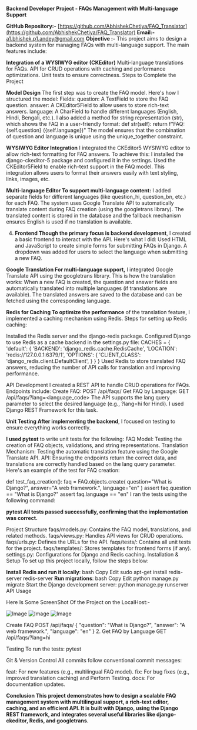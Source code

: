 **Backend Developer Project - FAQs Management with Multi-language Support**

**GitHub Repository:-** [https://github.com/AbhishekChetiya/FAQ_Translator](https://github.com/AbhishekChetiya/FAQ_Translator)
**Email:-** [a1.bhishek.p1.andey@gmail.com](mailto:a1.bhishek.p1.andey@gmail.com)
**Objective :-** 
This project aims to design a backend system for managing FAQs with multi-language support. The main features include:

**Integration of a WYSIWYG editor (CKEditor)**
Multi-language translations for FAQs. API for CRUD operations with caching and performance optimizations. Unit tests to ensure correctness. Steps to Complete the Project

**Model Design** 
The first step was to create the FAQ model. Here's how I structured the model:
Fields: question: A TextField to store the FAQ question. answer: A CKEditor5Field to allow users to store rich-text answers. language: A CharField to handle different languages (English, Hindi, Bengali, etc.). I also added a method for string representation (str), which shows the FAQ in a user-friendly format: def str(self): return f"FAQ: {self.question} ({self.language})" The model ensures that the combination of question and language is unique using the unique_together constraint.

**WYSIWYG Editor Integration**
I integrated the CKEditor5 WYSIWYG editor to allow rich-text formatting for FAQ answers. To achieve this:
I installed the django-ckeditor-5 package and configured it in the settings. Used the CKEditor5Field to enable rich-text support in the FAQ model. This integration allows users to format their answers easily with text styling, links, images, etc.

**Multi-language Editor To support multi-language content:**
I added separate fields for different languages (like question_hi, question_bn, etc.) for each FAQ. 
The system uses Google Translate API to automatically translate content during FAQ creation (using the googletrans library). The translated content is stored in the database and the fallback mechanism ensures English is used if no translation is available.

4. **Frontend Though the primary focus is backend development**, I created a basic frontend to interact with the API. Here's what I did:
Used HTML and JavaScript to create simple forms for submitting FAQs in Django. A dropdown was added for users to select the language when submitting a new FAQ.

**Google Translation For multi-language support,** I integrated Google Translate API using the googletrans library. This is how the translation works:
When a new FAQ is created, the question and answer fields are automatically translated into multiple languages (if translations are available). The translated answers are saved to the database and can be fetched using the corresponding language.

**Redis for Caching To optimize the performance** of the translation feature, I implemented a caching mechanism using Redis.
Steps for setting up Redis caching:

Installed the Redis server and the django-redis package. Configured Django to use Redis as a cache backend in the settings.py file: CACHES = { 'default': { 'BACKEND': 'django_redis.cache.RedisCache', 'LOCATION': 'redis://127.0.0.1:6379/1', 'OPTIONS': { 'CLIENT_CLASS': 'django_redis.client.DefaultClient', } } } Used Redis to store translated FAQ answers, reducing the number of API calls for translation and improving performance.

API Development I created a REST API to handle CRUD operations for FAQs. Endpoints include: Create FAQ: POST /api/faqs/ Get FAQ by Language: GET /api/faqs/?lang=<language_code> The API supports the lang query parameter to select the desired language (e.g., ?lang=hi for Hindi). I used Django REST Framework for this task.

**Unit Testing After implementing the backend**, I focused on testing to ensure everything works correctly.

**I used pytest** to write unit tests for the following: FAQ Model: Testing the creation of FAQ objects, validations, and string representations. Translation Mechanism: Testing the automatic translation feature using the Google Translate API. API: Ensuring the endpoints return the correct data, and translations are correctly handled based on the lang query parameter. Here's an example of the test for FAQ creation:

def test_faq_creation(): faq = FAQ.objects.create( question="What is Django?", answer="A web framework.", language="en" ) assert faq.question == "What is Django?" assert faq.language == "en" I ran the tests using the following command:

**pytest 
All tests passed successfully, confirming that the implementation was correct.**

Project Structure faqs/models.py: Contains the FAQ model, translations, and related methods. faqs/views.py: Handles API views for CRUD operations. faqs/urls.py: Defines the URLs for the API. faqs/tests/: Contains all unit tests for the project. faqs/templates/: Stores templates for frontend forms (if any). settings.py: Configurations for Django and Redis caching. Installation & Setup To set up this project locally, follow the steps below:

**Install Redis and run it locally**: bash Copy Edit sudo apt-get install redis-server redis-server
**Run migrations**: bash Copy Edit python manage.py migrate
Start the Django development server: python manage.py runserver
API Usage

Here Is Some ScreenShot Of the Project on the LocalHost:-

![Image](https://github.com/user-attachments/assets/6aba289b-31f1-4f56-a601-4fd3e71e7f92)
![Image](https://github.com/user-attachments/assets/ccec6f9b-714a-4b01-a458-a1eecf823a9a)
![Image](https://github.com/user-attachments/assets/327b1c54-cc17-4bf9-a881-c576e27d83ce)

Create FAQ POST /api/faqs/
{ "question": "What is Django?", "answer": "A web framework.", "language": "en" } 2. Get FAQ by Language GET /api/faqs/?lang=hi

Testing To run the tests: pytest

Git & Version Control All commits follow conventional commit messages:

feat: For new features (e.g., multilingual FAQ model). fix: For bug fixes (e.g., improved translation caching) and Perform Testing. docs: For documentation updates.

**Conclusion This project demonstrates how to design a scalable FAQ management system with multilingual support, a rich-text editor, caching, and an efficient API. It is built with Django, using the Django REST framework, and integrates several useful libraries like django-ckeditor, Redis, and googletrans.**

